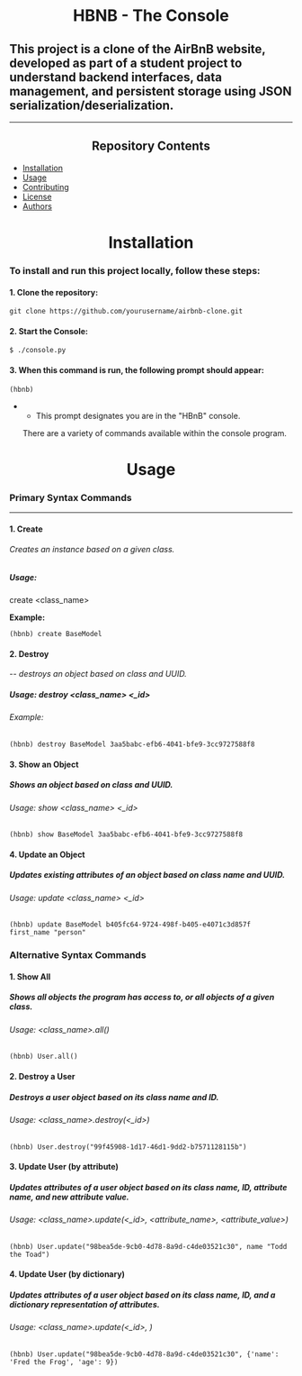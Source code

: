 <center> <h1>HBNB - The Console</h1> </center>

## This project is a clone of the AirBnB website, developed as part of a student project to understand backend interfaces, data management, and persistent storage using JSON serialization/deserialization.
---
<center><h2>Repository Contents</h2> </center>

- [Installation](#installation)
- [Usage](#usage)
- [Contributing](#contributing)
- [License](#license)
- [Authors](#authors)

<center> <h1>Installation</h1> </center>

### To install and run this project locally, follow these steps:
#### 1. Clone the repository:
```
git clone https://github.com/yourusername/airbnb-clone.git
```
#### 2. Start the Console:
```
$ ./console.py
```
#### 3. When this command is run, the following prompt should appear:
```
(hbnb)
```
*  * This prompt designates you are in the "HBnB" console. 
    
    There are a variety of commands available within the console program.

<center> <h1>Usage</h1> </center>

### Primary Syntax Commands
---
#### 1. Create 
###### Creates an instance based on a given class.

##### **Usage:**
create <class_name>

**Example:** 
```
(hbnb) create BaseModel
```
#### 2. Destroy
-- *destroys an object based on class and UUID.*
##### Usage: destroy <class_name> <_id>
###### Example:
```
(hbnb) destroy BaseModel 3aa5babc-efb6-4041-bfe9-3cc9727588f8
```

#### 3. Show an Object 
##### Shows an object based on class and UUID.
###### Usage: show <class_name> <_id>    
```
(hbnb) show BaseModel 3aa5babc-efb6-4041-bfe9-3cc9727588f8
```
#### 4. Update an Object   
##### Updates existing attributes of an object based on class name and UUID.
###### Usage: update <class_name> <_id>    
```
(hbnb) update BaseModel b405fc64-9724-498f-b405-e4071c3d857f first_name "person"
```

### Alternative Syntax Commands

#### 1. Show All 
##### Shows all objects the program has access to, or all objects of a given class.
###### Usage:  <class_name>.all()        
```
(hbnb) User.all()
```
#### 2. Destroy a User 
##### Destroys a user object based on its class name and ID.
###### Usage: <class_name>.destroy(<_id>)        
```
(hbnb) User.destroy("99f45908-1d17-46d1-9dd2-b7571128115b")
```
#### 3. Update User (by attribute)
##### Updates attributes of a user object based on its class name, ID, attribute name, and new attribute value.
###### Usage: <class_name>.update(<_id>, <attribute_name>, <attribute_value>)        
```
(hbnb) User.update("98bea5de-9cb0-4d78-8a9d-c4de03521c30", name "Todd the Toad")
```
#### 4. Update User (by dictionary) 
##### Updates attributes of a user object based on its class name, ID, and a dictionary representation of attributes.
###### Usage: <class_name>.update(<_id>, <dictionary>)        
```
(hbnb) User.update("98bea5de-9cb0-4d78-8a9d-c4de03521c30", {'name': 'Fred the Frog', 'age': 9})
```